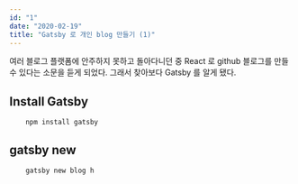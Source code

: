 ```yaml
---
id: "1"
date: "2020-02-19"
title: "Gatsby 로 개인 blog 만들기 (1)"
---
```


여러 블로그 플랫폼에 안주하지 못하고 돌아다니던 중 React 로 github 블로그를 만들 수 있다는 소문을 듣게 되었다. 그래서 찾아보다 Gatsby 를 알게 됐다.

## Install Gatsby

```
    npm install gatsby
```

## gatsby new

```
    gatsby new blog h
```